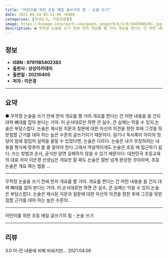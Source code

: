 ```yaml
---
title: "어린이를 위한 초등 매일 글쓰기의 힘 - 논술 쓰기"
date: 2021-04-24 05:51:06 +0900
categories: [국내도서, 가정과생활]
image: https://bimage.interpark.com/goods_image/0/6/2/0/348300620s.jpg
description: ● 무작정 논술을 쓰기 전에 먼저 개요를 짤 거야.개요를 짠다는 건 어떤 내용을 쓸 건지 대략 뼈대를 잡아 본다는 거야. 이 순서대로만 하면 큰 실수, 큰 실패는 막을 수 있지.논술은 부담스럽다. 논술은 제시된 지문과 질문에 대한 자신의 의견을 정한 후에 그것을 뒷받침할 근거를 대야
---
```


## **정보**

- **ISBN : 9791185402383**
- **출판사 : 상상아카데미**
- **출판일 : 20210405**
- **저자 : 이은경**

------



## **요약**

●  무작정 논술을 쓰기 전에 먼저 개요를 짤 거야.개요를 짠다는 건 어떤 내용을 쓸 건지 대략 뼈대를 잡아 본다는 거야. 이 순서대로만 하면 큰 실수, 큰 실패는 막을 수 있지.논술은 부담스럽다. 논술은 제시된 지문과 질문에 대한 자신의 의견을 정한 후에 그것을 뒷받침할 근거를 대야 하는 높은 수준의 글쓰기이기 때문이다. 일기나 독서록이 아이의 엉덩이 힘에 힘입어 실력을 올릴 수 있었다면, 논술은 다르다. 논술은 내가 주장하려는 내용을 형식에 맞추어 쓸 줄 알아야 한다.그래서 역설적이게도 논술은 초등 때 접근하기 쉽다. 쓰는 방법과 순서, 공식만 알면 실패하지 않을 수 있기 때문이다. 대한민국 초등교육의 대표 저자 이은경 선생님은 개요만 잘 짜도 논술은 절반 넘게 완성한 것이라며, 초등 논술은 개요 짜는 법을 ...

------

무작정 논술을 쓰기 전에 먼저 개요를 짤 거야.
개요를 짠다는 건 어떤 내용을 쓸 건지 대략 뼈대를 잡아 본다는 거야. 
이 순서대로만 하면 큰 실수, 큰 실패는 막을 수 있지.논술은 부담스럽다. 논술은 제시된 지문과 질문에 대한 자신의 의견을 정한 후에 그것을 뒷받침할 근거를 대야 하는 높은 수준의... 

------


어린이를 위한 초등 매일 글쓰기의 힘 - 논술 쓰기 

------


## **리뷰** 

3.0 이-란 내용에 비해  비싸지만... 2021.04.06 <br/>
